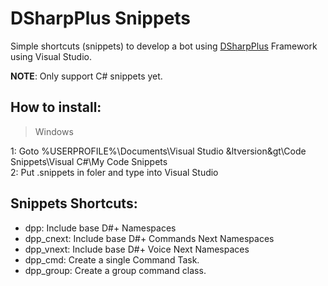 # DSharpPlus Snippets
Simple shortcuts (snippets) to develop a bot using <a href="https://github.com/DSharpPlus/DSharpPlus">DSharpPlus</a> Framework using Visual Studio.

**NOTE**: Only support C# snippets yet.<br>

## How to install:<br>
> Windows

1: Goto %USERPROFILE%\Documents\Visual Studio &ltversion&gt\Code Snippets\Visual C#\My Code Snippets<br>
2: Put .snippets in foler and type into Visual Studio


## Snippets Shortcuts:<br>
- dpp: Include base D#+ Namespaces<br>
- dpp_cnext: Include base D#+ Commands Next Namespaces<br>
- dpp_vnext: Include base D#+ Voice Next Namespaces<br>
- dpp_cmd: Create a single Command Task.<br>
- dpp_group: Create a group command class.<br>
